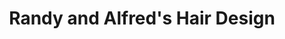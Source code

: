 ---
title: "Randy and Alfred's Hair Design"
url: /gladstone/randy-and-alfreds-hair-design/
shop: Friseur
---